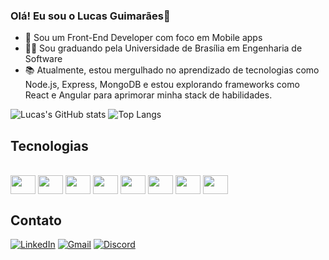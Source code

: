 ### Olá! Eu sou o Lucas Guimarães👋
- 🚀 Sou um Front-End Developer com foco em Mobile apps
- 👨‍🎓 Sou graduando pela Universidade de Brasília em Engenharia de Software
- 📚 Atualmente, estou mergulhado no aprendizado de tecnologias como Node.js, Express, MongoDB e estou explorando frameworks como React e Angular para aprimorar minha stack de habilidades.

![Lucas's GitHub stats](https://github-readme-stats.vercel.app/api?username=luksmarqs&show_icons=true&theme=dracula)
![Top Langs](https://github-readme-stats.vercel.app/api/top-langs/?username=luksmarqs&layout=compact&theme=dracula)

## Tecnologias
<div style="display: inline_block"><br/>
  <img align="center" height="30" width="40" src="https://cdn.jsdelivr.net/gh/devicons/devicon/icons/html5/html5-original.svg" />
  <img align="center" height="30" width="40" src="https://cdn.jsdelivr.net/gh/devicons/devicon/icons/css3/css3-original.svg" />
  <img align="center" height="30" width="40"  src="https://cdn.jsdelivr.net/gh/devicons/devicon/icons/javascript/javascript-original.svg" />
  <img align="center" height="30" width="40" src="https://cdn.jsdelivr.net/gh/devicons/devicon/icons/typescript/typescript-original.svg" />
  <img align="center" height="30" width="40" src="https://cdn.jsdelivr.net/gh/devicons/devicon/icons/python/python-original.svg" />
  <img align="center" height="30" width="40" src="https://cdn.jsdelivr.net/gh/devicons/devicon/icons/angularjs/angularjs-original.svg" />
  <img align="center" height="30" width="40" src="https://cdn.jsdelivr.net/gh/devicons/devicon/icons/react/react-original.svg" />
  <img align="center" height="30" width="40" src="https://cdn.jsdelivr.net/gh/devicons/devicon/icons/nodejs/nodejs-plain.svg" />
         
</div>

## Contato
[![LinkedIn](	https://img.shields.io/badge/LinkedIn-0077B5?style=for-the-badge&logo=linkedin&logoColor=white)](https://www.linkedin.com/in/lucas-guimarães-3a035129a/)
[![Gmail](https://img.shields.io/badge/Gmail-D14836?style=for-the-badge&logo=gmail&logoColor=white)]( href="mailto:heylucasmg@gmail.com")
[![Discord](https://img.shields.io/badge/Discord-7289DA?style=for-the-badge&logo=discord&logoColor=white)](https://discordapp.com/users/472876102210027541)

